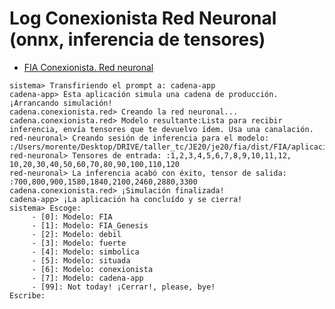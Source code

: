 # Log Conexionista Red Neuronal (onnx, inferencia de tensores)

- [FIA Conexionista. Red neuronal](https://github.com/jsanchezamai/je20-aleph-script-language/tree/alephscript_v0001/src/FIA/paradigmas/conexionista)
  
```
sistema> Transfiriendo el prompt a: cadena-app
cadena-app> Esta aplicación simula una cadena de producción. ¡Arrancando simulación!
cadena.conexionista.red> Creando la red neuronal...
cadena.conexionista.red> Modelo resultante:Lista para recibir inferencia, envía tensores que te devuelvo ídem. Usa una canalación.
red-neuronal> Creando sesión de inferencia para el modelo: :/Users/morente/Desktop/DRIVE/taller_tc/JE20/je20/fia/dist/FIA/aplicaciones/cadena/conexionista/model.onnx
red-neuronal> Tensores de entrada: :1,2,3,4,5,6,7,8,9,10,11,12, 10,20,30,40,50,60,70,80,90,100,110,120
red-neuronal> La inferencia acabó con éxito, tensor de salida: :700,800,900,1580,1840,2100,2460,2880,3300
cadena.conexionista.red> ¡Simulación finalizada!
cadena-app> ¡La aplicación ha concluído y se cierra!
sistema> Escoge:
	 - [0]: Modelo: FIA
	 - [1]: Modelo: FIA_Genesis
	 - [2]: Modelo: debil
	 - [3]: Modelo: fuerte
	 - [4]: Modelo: simbolica
	 - [5]: Modelo: situada
	 - [6]: Modelo: conexionista
	 - [7]: Modelo: cadena-app
	 - [99]: Not today! ¡Cerrar!, please, bye!
Escribe:
```
